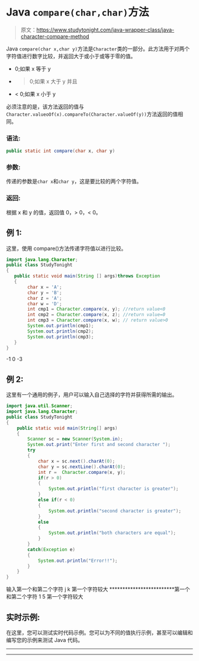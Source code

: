 # Java `compare(char,char)`方法

> 原文：<https://www.studytonight.com/java-wrapper-class/java-character-compare-method>

Java `compare(char x,char y)`方法是`Character`类的一部分。此方法用于对两个字符值进行数字比较，并返回大于或小于或等于零的值。

*   0;如果 x 等于 y
*   > 0;如果 x 大于 y 并且
*   < 0;如果 x 小于 y

必须注意的是，该方法返回的值与`Character.valueoOf(x).compareTo(Character.valueOf(y))`方法返回的值相同。

### 语法:

```java
public static int compare(char x, char y)
```

### 参数:

传递的参数是`char x`和`char y`，这是要比较的两个字符值。

### 返回:

根据 x 和 y 的值，返回值 0，> 0，< 0。

## 例 1:

这里，使用 compare()方法传递字符值以进行比较。

```java
import java.lang.Character;
public class StudyTonight
{    
   public static void main(String [] args)throws Exception
   {   
        char x = 'A';  
		char y = 'B';
		char z = 'A';
		char w = 'D';
		int cmp1 = Character.compare(x, y); //return value<0
		int cmp2 = Character.compare(x, z); //return value=0
		int cmp3 = Character.compare(x, w); // return value>0
		System.out.println(cmp1);
		System.out.println(cmp2);
		System.out.println(cmp3);    
   }
}
```

-1
0
-3

## 例 2:

这里有一个通用的例子，用户可以输入自己选择的字符并获得所需的输出。

```java
import java.util.Scanner; 
import java.lang.Character;
public class StudyTonight 
{  
	public static void main(String[] args) 
	{      
		Scanner sc = new Scanner(System.in);  
		System.out.print("Enter first and second character ");  
		try
		{
			char x = sc.next().charAt(0);  
			char y = sc.nextLine().charAt(0);  
			int r =  Character.compare(x, y);    
			if(r > 0)
			{  
				System.out.println("first character is greater");  
			}
			else if(r < 0) 
			{  
				System.out.println("second character is greater");  
			} 
			else
			{  
				System.out.println("both characters are equal");
			}
		}
		catch(Exception e)
		{
			System.out.println("Error!!");
		}          
	}  
} 
```

输入第一个和第二个字符 j k
第一个字符较大
*************************第一个和第二个字符 1 5
第一个字符较大

## 实时示例:

在这里，您可以测试实时代码示例。您可以为不同的值执行示例，甚至可以编辑和编写您的示例来测试 Java 代码。

* * *

* * *